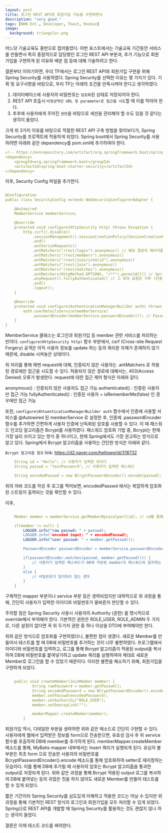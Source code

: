 ```yaml
---
layout: post
title: 로그인 REST API와 회원가입 기능을 구현하면서
description: "very good."
tags: [NHN Ent., Developer, Toast, Rookie]
image:
  background: triangular.png
---
```


어느덧 기술교육도 중반으로 접어들었다. 이번 포스트에서는 기술교육 기간동안 서비스를 만들면서 특히 중점적으로 담당했던 로그인 REST API 부분과, 추가 기능으로 회원가입을 구현하게 된 이유와 
배운 점 등에 대해 기술하려고 한다.

결론부터 이야기하면, 우리 TF에서는 로그인 REST API와 회원가입 구현을 위해 Spring Security를 사용하였다. Spring Security를 선택한 이유는 몇 가지가 있다. 기획 및 요구사항을 바탕으로,
우리 TF는 아래의 조건을 만족시켜야 한다고 생각하였다.

1. 데이터베이스에 사용자의 비밀번호는 `암호화`된 상태로 저장되어야 한다.
2. REST API 호출시 `비정상적인 URL 및 parameter로 접근을 시도`할 때 이를 막아야 한다.
3. 추후에 사용자에게 주어진 `권한`을 바탕으로 세션을 관리해야 할 수도 있을 것 같다는 생각이 들었다.


크게 위 3가지 이유를 바탕으로 적절한 REST API 구축 방법을 찾아보다가, Spring Security를 프로젝트에 적용하게 되었다.
Spring boot에서 Spring Security를 사용하려면 아래와 같은 dependency를 pom.xml에 추가하여야 한다.

```yaml
<!-- https://mvnrepository.com/artifact/org.springframework.boot/spring-boot-starter-security -->
<dependency>
    <groupId>org.springframework.boot</groupId>
    <artifactId>spring-boot-starter-security</artifactId>
</dependency>
```

이후, Security Config 파일을 추가한다.

```yaml

@Configuration
public class SecurityConfig extends WebSecurityConfigurerAdapter {

    @Autowired 
    MemberService memberService;

    @Override
    protected void configure(HttpSecurity http) throws Exception {
        http.csrf().disable()
            .sessionManagement().sessionCreationPolicy(SessionCreationPolicy.NEVER)
            .and()
            .authorizeRequests()
            .antMatchers("/rest/login").anonymous() // 해당 경로의 페이지들은 접근할 수 있도록(anonymous) 허용
            .antMatchers("/rest/members").anonymous()
            .antMatchers("/rest/join/isValid").anonymous()
            .antMatchers("/rest/join").anonymous()
            .antMatchers("/rest/matches").anonymous()
            .antMatchers(HttpMethod.OPTIONS, "/**").permitAll() // Spring은 Options 요청을 막고있기 때문에 이것을 허용해줌. 실제 GET, POST 요청 전 preflight
            .anyRequest().fullyAuthenticated() // 그 외의 요청은 거부 (인증된 사용자 + isRememberMe(false) 인 경우만 허용)
            .and()
            .logout();
    }

    @Override
    protected void configure(AuthenticationManagerBuilder auth) throws Exception {
        auth.userDetailsService(memberService)
            .passwordEncoder(memberService.passwordEncoder()); // Password 암호화 사용 (Bcrypt 알고리즘)
    }
}
```

MemberService 클래스는 로그인과 회원가입 등 member 관련 서비스를 처리하는 빈이다.
`configure(HttpSecurity http)` 함수 부분에서, 
csrf (Cross-site Request Forgery) 공격은 아직 사용자 정보를 update 하는 등의 쿼리문 자체가 존재하지 않기 때문에, disable 시켜놓은 상태이다.

위 처리를 통해 매번 request에 대해, 인증되지 않은 사용자는 .antMatchers 로 허용된 경로에만 접근을 시도할 수 있다. 허용되지 않은 경로에 대해서는, 403(Access Denied) 오류가 발생한다.
request에 대한 접근 제어 형식은 아래와 같다.

anonymous() : 인증되지 않은 사용자도 접근 가능
authenticated() : 인증된 사용자만 접근 가능
fullyAuthenticated() : 인증된 사용자 + isRememberMe(false) 인 경우에만 접근 가능


또한, `configure(AhtuenticationManagerBuilder auth` 함수에서 인증에 사용할 서비스를 @Autowired 된 memberService 로 설정한 후,
인증에 .passwordEncoder 함수를 추가하면 간편하게 사용자 인증에 난독화된 암호를 사용할 수 있다. 이 때 패스워드 인코딩 알고리즘은 Bcrypt를 사용하였다. 패스워드 암호화 기법 중,
Bcrypt는 현재 가장 널리 쓰이고 있는 방식 중 하나이고, 현재 Spring에서도 가장 권고하는 방식으로 알고 있다. Spring에서 Bcrypt 알고리즘을 사용하는 간단한 방식은 아래와 같다.

`Bcrypt 알고리즘 참조`
link: https://d2.naver.com/helloworld/318732


```yaml
    String id = "Hello"; // 사용자가 입력한 아이디
    String passwd = "testPassword"; // 사용자가 입력한 패스워드

    String encodedPasswd = new BCryptPasswordEncoder().encode(passwd); // bcrypt 알고리즘으로 인코딩된 패스워드

```

위의 자바 코드를 작성 후 로그를 찍어보면, encodedPasswd 에서는 복잡하게 암호화된 스트링이 출력되는 것을 확인할 수 있다.

이후,

```yaml

    Member member = memberService.getMemberByLocalpart(id); // id를 통해 memberService -> mapper -> MyBatis를 통해 member 정보 조회 -> 리턴

    if(member != null) {
        LOGGER.info("raw passwd: " + passwd);
        LOGGER.info("encoded input: " + encodedPasswd);
        LOGGER.info("user passwd: " + member.getPasswd());

        PasswordEncoder passwordEncoder = memberService.passwordEncoder();

        if(passwordEncoder.matches(passwd, member.getPasswd())) {
            // 사용자가 입력한 패스워드가 DB에 저장된 member의 패스워드와 일치하는 경우
        }
        else {
            // 비밀번호가 일치하지 않는 경우
        }
    }
```

구체적인 mapper 부분이나 service 부분 등은 생략되었지만 대략적으로 위 과정을 통해, 간단히 사용자가 입력한 아이디와 비밀번호가 올바른지 판단할 수 있다. 

주의할 점은 Spring Security 사용시 사용자의 Authority (권한) 를 명시적으로 override해서 부여해야 한다. 기본적인 권한은 ROLE_USER, ROLE_ADMIN 두 가지로, 다른 설정이 없다면 꼭
위 두가지 권한 중 하나 이상을 DTO에 부여해야만 한다.


위와 같은 방식으로 암호화를 구현하였더니, 불편한 점이 생겼다. 새로운 Member를 만들어서 테스트를 할 때 DB에 비밀번호를 추가하는 것이 너무 불편하였다.
프로그램에서 아이디와 비밀번호를 입력하고, 로그를 통해 Bcrypt 알고리즘이 적용된 output을 복사하여 DB에 비밀번호를 붙여넣기하고 update 쿼리를 실행하여야 제대로 새로운 Member로
로그인을 할 수 있었기 때문이다. 이러한 불편을 해소하기 위해, 회원가입을 구현하게 되었다. 


```yaml

    public void createMember(JoinMember member) {
            String rawPassword = member.getPasswd();
            String encodedPassword = new BCryptPasswordEncoder().encode(rawPassword);
            member.setPasswd(encodedPassword);
            member.setAuthority("ROLE_USER");
            member.setDoorayLink("");

            memberMapper.createMember(member);
        }
```

회원가입 역시, 디테일한 부분을 생략하면 위와 같은 메소드로 간단히 구현할 수 있다. 사용자에게 웹에서 입력받은 정보를 form으로 전송받으면, 유효성 검사 후 위 service 함수를 호출하여 DB에 member를 추가하게 된다.
memberMapper.createMember 메소드를 통해, MyBatis mapper 내부에서는 Insert 쿼리가 실행되게 된다. 유심히 볼 부분은 최초 form 으로 전송한 사용자의 비밀번호를
BcryptPasswordEncoder().encode 메소드를 통해 암호화하여 setter로 재지정하는 모습이다. 이를 통해 DB에 추가될 때 사용자의 암호는 Bcrypt 알고리즘을 통과한 output로 저장되게 된다.
위와 같은 과정을 통해 Bcrypt 적용된 output 로그를 복사하여 DB에 붙여넣는 등의 귀찮은 짓을 하지 않아도 새로운 Member를 만들어 테스트를 할 수 있게 되었다.





짧은 기간이라 Spring Security를 심도있게 이해하고 적용한 코드는 아닐 수 있지만 위 과정을 통해 기본적인 REST 방식의 로그인과 회원가입을 모두 처리할 수 있게 되었다.
Spring으로 REST API를 개발할 때 Spring Security를 활용하는 것도 괜찮지 않나 하는 생각이 들었다.


결론은 이제 테스트 코드를 짜야한다.